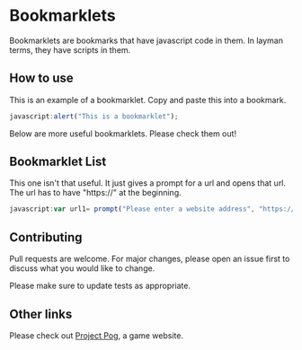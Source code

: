 # Bookmarklets

Bookmarklets are bookmarks that have javascript code in them. In layman terms, they have scripts in them.

## How to use

This is an example of a bookmarklet. Copy and paste this into a bookmark.

```javascript
javascript:alert("This is a bookmarklet");
```
Below are more useful bookmarklets. Please check them out!
## Bookmarklet List
This one isn't that useful. It just gives a prompt for a url and opens that url. The url has to have "https://" at the beginning.
```javascript
javascript:var url1= prompt("Please enter a website address", "https://", "hello"); window.open(url1);
```
## Contributing
Pull requests are welcome. For major changes, please open an issue first to discuss what you would like to change.

Please make sure to update tests as appropriate.

## Other links
Please check out [Project Pog](https://sites.google.com/view/projectpog/), a game website. 
